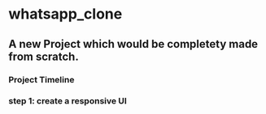# whatsapp_clone

## A new Project which would be completety made from scratch.


### Project Timeline

### step 1: create a responsive UI 